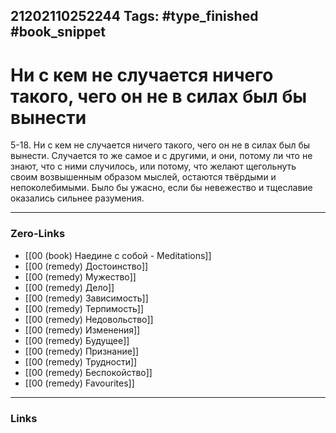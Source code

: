 21202110252244
Tags: #type_finished #book_snippet 
---
# Ни с кем не случается ничего такого, чего он не в силах был бы вынести

 5-18. Ни с кем не случается ничего такого, чего он не в силах был бы вынести. Случается то же самое и с другими, и они, потому ли что не знают, что с ними случилось, или потому, что желают щегольнуть своим возвышенным образом мыслей, остаются твёрдыми и непоколебимыми. Было бы ужасно, если бы невежество и тщеславие оказались сильнее разумения. 

---
### Zero-Links
 - [[00 (book) Наедине с собой - Meditations]]
 - [[00 (remedy) Достоинство]]
 - [[00 (remedy) Мужество]]
 - [[00 (remedy) Дело]]
 - [[00 (remedy) Зависимость]]
 - [[00 (remedy) Терпимость]]
 - [[00 (remedy) Недовольство]]
 - [[00 (remedy) Изменения]]
 - [[00 (remedy) Будущее]]
 - [[00 (remedy) Признание]]
 - [[00 (remedy) Трудности]]
 - [[00 (remedy) Беспокойство]]
 - [[00 (remedy) Favourites]]
---
### Links
